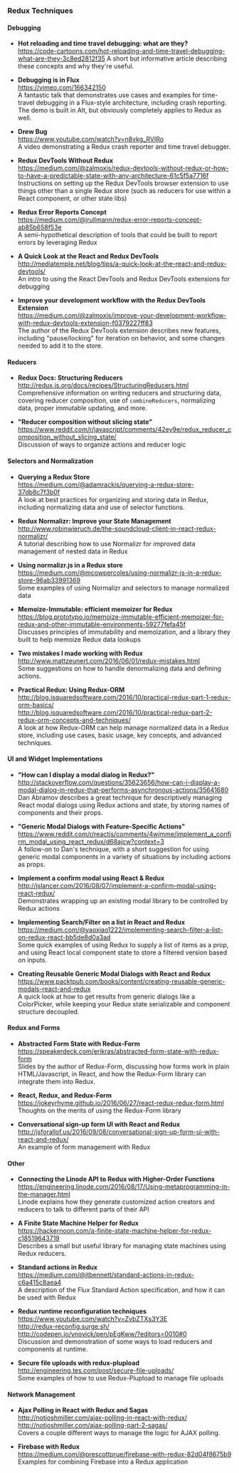 ### Redux Techniques


#### Debugging

- **Hot reloading and time travel debugging: what are they?**  
  https://code-cartoons.com/hot-reloading-and-time-travel-debugging-what-are-they-3c8ed2812f35
  A short but informative article describing these concepts and why they're useful.

- **Debugging is in Flux**  
  https://vimeo.com/166342150  
  A fantastic talk that demonstrates use cases and examples for time-travel debugging in a Flux-style architecture, including crash reporting.  The demo is built in Alt, but obviously completely applies to Redux as well.
  
- **Drew Bug**  
  https://www.youtube.com/watch?v=n8vkg_RVIRo  
  A video demonstrating a Redux crash reporter and time travel debugger.
  
- **Redux DevTools Without Redux**  
  https://medium.com/@zalmoxis/redux-devtools-without-redux-or-how-to-have-a-predictable-state-with-any-architecture-61c5f5a7716f  
  Instructions on setting up the Redux DevTools browser extension to use things other than a single Redux store (such as reducers for use within a React component, or other state libs)
  
- **Redux Error Reports Concept**  
  https://medium.com/@jrullmann/redux-error-reports-concept-ab85b658f53e  
  A semi-hypothetical description of tools that could be built to report errors by leveraging Redux
  
- **A Quick Look at the React and Redux DevTools**  
  http://mediatemple.net/blog/tips/a-quick-look-at-the-react-and-redux-devtools/  
  An intro to using the React DevTools and Redux DevTools extensions for debugging
  
- **Improve your development workflow with the Redux DevTools Extension**  
  https://medium.com/@zalmoxis/improve-your-development-workflow-with-redux-devtools-extension-f0379227ff83  
  The author of the Redux DevTools extension describes new features, including "pause/locking" for iteration on behavior, and some changes needed to add it to the store.


#### Reducers

- **Redux Docs: Structuring Reducers**  
  http://redux.js.org/docs/recipes/StructuringReducers.html  
  Comprehensive information on writing reducers and structuring data, covering reducer composition, use of `combineReducers`, normalizing data, proper immutable updating, and more.

- **"Reducer composition without slicing state"**  
  https://www.reddit.com/r/javascript/comments/42ey9e/redux_reducer_composition_without_slicing_state/  
  Discussion of ways to organize actions and reducer logic



#### Selectors and Normalization

- **Querying a Redux Store**  
  https://medium.com/@adamrackis/querying-a-redux-store-37db8c7f3b0f  
  A look at best practices for organizing and storing data in Redux, including normalizing data and use of selector functions.
  
- **Redux Normalizr: Improve your State Management**  
  http://www.robinwieruch.de/the-soundcloud-client-in-react-redux-normalizr/  
  A tutorial describing how to use Normalizr for improved data management of nested data in Redux

- **Using normalizr.js in a Redux store**  
  https://medium.com/@mcowpercoles/using-normalizr-js-in-a-redux-store-96ab33991369  
  Some examples of using Normalizr and selectors to manage normalized data
  
- **Memoize-Immutable: efficient memoizer for Redux**  
  https://blog.prototypo.io/memoize-immutable-efficient-memoizer-for-redux-and-other-immutable-environments-59277fefa45f  
  Discusses principles of immutability and memoization, and a library they built to help memoize Redux data lookups
  
- **Two mistakes I made working with Redux**  
  http://www.mattzeunert.com/2016/06/01/redux-mistakes.html  
  Some suggestions on how to handle denormalizing data and defining actions.

- **Practical Redux: Using Redux-ORM**  
  http://blog.isquaredsoftware.com/2016/10/practical-redux-part-1-redux-orm-basics/  
  http://blog.isquaredsoftware.com/2016/10/practical-redux-part-2-redux-orm-concepts-and-techniques/  
  A look at how Redux-ORM can help manage normalized data in a Redux store, including use cases, basic usage, key concepts, and advanced techniques.


#### UI and Widget Implementations

- **"How can I display a modal dialog in Redux?"**  
  http://stackoverflow.com/questions/35623656/how-can-i-display-a-modal-dialog-in-redux-that-performs-asynchronous-actions/35641680  
  Dan Abramov describes a great technique for descriptively managing React modal dialogs using Redux actions and state, by storing names of components and their props.

- **"Generic Modal Dialogs with Feature-Specific Actions"**  
  https://www.reddit.com/r/reactjs/comments/4wjmme/implement_a_confirm_modal_using_react_redux/d68ajcw?context=3  
  A follow-on to Dan's technique, with a short suggestion for using generic modal components in a variety of situations by including actions as props.
  
- **Implement a confirm modal using React & Redux**  
  http://jslancer.com/2016/08/07/implement-a-confirm-modal-using-react-redux/  
  Demonstrates wrapping up an existing modal library to be controlled by Redux actions
  
- **Implementing Search/Filter on a list in React and Redux**  
  https://medium.com/@yaoxiao1222/implementing-search-filter-a-list-on-redux-react-bb5de8d0a3ad  
  Some quick examples of using Redux to supply a list of items as a prop, and using React local component state to store a filtered version based on inputs.
  
- **Creating Reusable Generic Modal Dialogs with React and Redux**  
  https://www.packtpub.com/books/content/creating-reusable-generic-modals-react-and-redux  
  A quick look at how to get results from generic dialogs like a ColorPicker, while keeping your Redux state serializable and component structure decoupled.
  
  
#### Redux and Forms

- **Abstracted Form State with Redux-Form**  
  https://speakerdeck.com/erikras/abstracted-form-state-with-redux-form  
  Slides by the author of Redux-Form, discussing how forms work in plain HTML/Javascript, in React, and how the Redux-Form library can integrate them into Redux.
  
- **React, Redux, and Redux-Form**  
  https://jokeyrhyme.github.io/2016/06/27/react-redux-redux-form.html  
  Thoughts on the merits of using the Redux-Form library
  
- **Conversational sign-up form UI with React and Redux**  
  http://jsforallof.us/2016/09/08/conversational-sign-up-form-ui-with-react-and-redux/  
  An example of form management with Redux

  
#### Other  

  
- **Connecting the Linode API to Redux with Higher-Order Functions**  
  https://engineering.linode.com/2016/08/17/Using-metaprogramming-in-the-manager.html  
  Linode explains how they generate customized action creators and reducers to talk to different parts of their API
  
- **A Finite State Machine Helper for Redux**  
  https://hackernoon.com/a-finite-state-machine-helper-for-redux-c18519643719  
  Describes a small but useful library for managing state machines using Redux reducers.
  
- **Standard actions in Redux**  
  https://medium.com/@jtbennett/standard-actions-in-redux-c6a415c8aea4  
  A description of the Flux Standard Action specification, and how it can be used with Redux
  
- **Redux runtime reconfiguration techniques**  
  https://www.youtube.com/watch?v=ZvbZTXs3Y3E  
  http://redux-reconfig.surge.sh/  
  http://codepen.io/vnovick/pen/pEgKww/?editors=0010#0  
  Discussion and demonstration of some ways to load reducers and components at runtime.
  
- **Secure file uploads with redux-plupload**  
  http://engineering.tes.com/post/secure-file-uploads/  
  Some examples of how to use Redux-Plupload to manage file uploads
  
  
#### Network Management

- **Ajax Polling in React with Redux and Sagas**  
  http://notjoshmiller.com/ajax-polling-in-react-with-redux/  
  http://notjoshmiller.com/ajax-polling-part-2-sagas/  
  Covers a couple different ways to manage the logic for AJAX polling.

- **Firebase with Redux**  
  https://medium.com/@prescottprue/firebase-with-redux-82d04f8675b9  
  Examples for combining Firebase into a Redux application
  
  